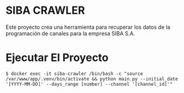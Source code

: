 # SIBA CRAWLER

Este proyecto crea una herramienta para recuperar los datos de la programación de canales para la empresa SIBA S.A.


# Ejecutar El Proyecto

```
$ docker exec -it siba-crawler /bin/bash -c "source /var/www/app/.venv/bin/activate && python main.py --initial_date '[YYYY-MM-DD]' --days_range [number] --channel '[channel_id]'"
```